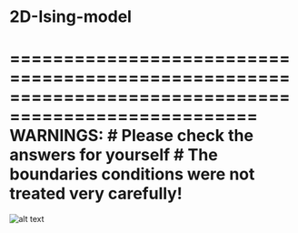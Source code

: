 # 2D-Ising-model
=====================================================================================================
WARNINGS: # Please check the answers for yourself
          # The boundaries conditions were not treated very carefully!
=====================================================================================================
![alt text](https://github.com/Ahmed-alkharusi/2D-Ising-model/blob/master/result_0.2temperature.png)
